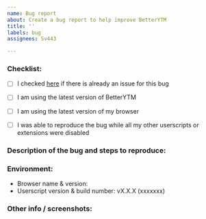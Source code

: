 ```yaml
---
name: Bug report
about: Create a bug report to help improve BetterYTM
title: ''
labels: bug
assignees: Sv443

---
```


### Checklist:
<!-- After submitting this issue, please click on the checkboxes to check them after you have done the respective task -->
- [ ] I checked [here](https://github.com/Sv443/BetterYTM/issues?q=is%3Aissue+sort%3Aupdated-desc) if there is already an issue for this bug
- [ ] I am using the latest version of BetterYTM
- [ ] I am using the latest version of my browser
- [ ] I was able to reproduce the bug while all my other userscripts or extensions were disabled


### Description of the bug and steps to reproduce:
<!-- Please write a clear and concise description of what the bug is. -->
<!-- Also include steps to reproduce it. -->
<!-- Don't shy away from writing a lot, it's more helpful to have too much than too little. -->


### Environment:
- Browser name & version: 
- Userscript version & build number: vX.X.X (xxxxxxx)
<!--
  To view the userscript version and build number, either open the configuration menu and copy the numbers and letters below the menu title,
  or open the JavaScript console of your browser (usually with Ctrl + Shift + K or F12) and scroll to the very top.
-->


### Other info / screenshots:
<!-- If applicable and possible, add other information or screenshots to help explain your problem. -->
<!--
  It will also be massively helpful to include a screenshot of the JavaScript console (usually opened with Ctrl + Shift + K or F12).
  After opening it, please enter "BetterYTM" into the filter and sort by errors and warnings.
-->
